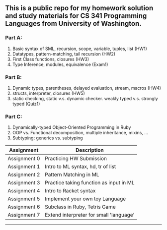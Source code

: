 ## This is a public repo for my homework solution and study materials for CS 341 Programming Languages from University of Washington. 

### Part A:
1. Basic syntax of SML, recursion, scope, variable, tuples, list (HW1)
2. Datatypes, pattern-matching, tail recursion (HW2)
3. First Class functions, closures (HW3)
4. Type Inference, modules, equivalence (Exam1)

### Part B:
1. Dynamic types, parentheses, delayed evaluation, stream, macros (HW4)
2. structs, interpreter, closures (HW5)
3. static checking, static v.s. dynamic checker. weakly typed v.s. strongly typed (Quiz1)
   


### Part C:
1. Dynamically-typed Object-Oriented Programming in Ruby
2. OOP vs. Functional decomposition, multiple inheritance, mixins, ...
3. Subtyping; generics vs. subtyping








| **Assignment** | **Description** |
|------------|-------------|
| Assignment 0 | Practicing HW Submission |
| Assignment 1 | Intro to ML syntax, hd, tr of list |
| Assignment 2 | Pattern Matching in ML |
| Assignment 3 | Practice taking function as input in ML  |
| Assignment 4 | Intro to Racket syntax |
| Assignment 5 | Implement your own toy Language |
| Assignment 6 | Subclass in Ruby, Tetris Game |
| Assignment 7 | Extend interpreter for small 'language' |

---
